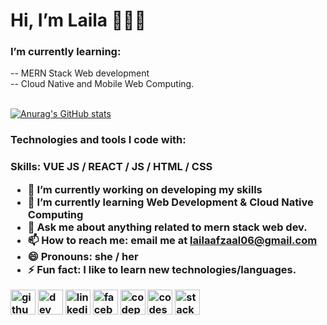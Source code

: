 <h1>Hi, I’m Laila 👋👩‍💻</h1> 
<h3>I’m currently learning: </h3>
-- MERN Stack Web development <br/>
-- Cloud Native and Mobile Web Computing.
<br /><br />

[![Anurag's GitHub stats](https://github-readme-stats.vercel.app/api?username=laila-afzaal&hide=stars&show_icons=true&theme=tokyonight)](https://github.com/anuraghazra/github-readme-stats)

<!---<h3>Find me around the web:<h3/>
- Sharing updates on Linkedin https://www.linkedin.com/in/laila-a-60113423b?lipi=urn%3Ali%3Apage%3Ad_flagship3_profile_view_base_contact_details%3BWm5mHHgyQBqnYBv9avwAIQ%3D%3D --->
<h3>Technologies and tools I code with:<h3/>

**Skills: VUE JS / REACT / JS / HTML / CSS**

- 🔭 I’m currently working on developing my skills 
- 🌱 I’m currently learning Web Development & Cloud Native Computing 
- 💬 Ask me about anything related to mern stack web dev. 
- 📫 How to reach me: email me at lailaafzaal06@gmail.com 
- 😄 Pronouns: she / her 
- ⚡ Fun fact: I like to learn new technologies/languages. 


[<img src='https://cdn.jsdelivr.net/npm/simple-icons@3.0.1/icons/github.svg' alt='github' height='40'>](https://github.com/laila-afzaal)  [<img src='https://cdn.jsdelivr.net/npm/simple-icons@3.0.1/icons/dev-dot-to.svg' alt='dev' height='40'>](https://dev.to/lailaafzaal)  [<img src='https://cdn.jsdelivr.net/npm/simple-icons@3.0.1/icons/linkedin.svg' alt='linkedin' height='40'>](https://www.linkedin.com/in/laila-afzaal/)  [<img src='https://cdn.jsdelivr.net/npm/simple-icons@3.0.1/icons/facebook.svg' alt='facebook' height='40'>](https://www.facebook.com/laila.afzaal06)  [<img src='https://cdn.jsdelivr.net/npm/simple-icons@3.0.1/icons/codepen.svg' alt='codepen' height='40'>](https://codepen.io/laila-afzaal)  [<img src='https://cdn.jsdelivr.net/npm/simple-icons@3.0.1/icons/codesandbox.svg' alt='codesandbox' height='40'>](https://codesandbox.io/u/laila-afzaal)  [<img src='https://cdn.jsdelivr.net/npm/simple-icons@3.0.1/icons/stackoverflow.svg' alt='stackoverflow_blank' height='40'>](https://stackoverflow.com/users/19291688)  


